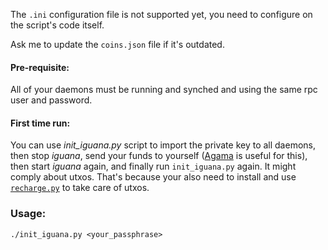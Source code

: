 The `.ini` configuration file is not supported yet, you need to configure on the script's code itself.

Ask me to update the `coins.json` file if it's outdated.

#### Pre-requisite:
All of your daemons must be running and synched and using the same rpc user and password.

#### First time run:
You can use _init_iguana.py_ script to import the private key to all daemons, then stop _iguana_, send your funds to yourself ([Agama](https://www.atomicexplorer.com/wallet/#/) is useful for this), then start _iguana_ again, and finally run `init_iguana.py` again.
It might comply about utxos. That's because your also need to install and use [`recharge.py`](https://github.com/emmnx/iguana-tools/tree/master/recharge) to take care of utxos.

### Usage:
```
./init_iguana.py <your_passphrase>
```
